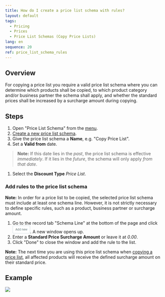 ```yaml
---
title: How do I create a price list schema with rules?
layout: default
tags:
  - Pricing
  - Prices
  - Price List Schemas (Copy Price Lists)
lang: en
sequence: 20
ref: price_list_schema_rules
---
```


## Overview
For copying a price list you require a valid price list schema where you can determine which products shall be copied, to which product category and/or business partner the schema shall apply, and whether the standard prices shall be increased by a surcharge amount during copying.

## Steps
1. Open "Price List Schema" from the [menu](Menu).
1. [Create a new price list schema](New_Record_Window).
1. Give the price list schema a **Name**, e.g. "Copy Price List".
1. Set a **Valid from** date.
 >**Note:** If this date lies in the *past*, the price list schema is effective *immediately*. If it lies in the *future*, the schema will only apply *from that date*.

1. Select the **Discount Type** *Price List*.

### Add rules to the price list schema
**Note:** In order for a price list to be copied, the selected price list schema must include at least one schema line. However, it is not strictly necessary to define specific rules, such as a product, business partner or surcharge amount.

1. Go to the record tab "Schema Line" at the bottom of the page and click ![](assets/Add_New_Button.png). A new window opens up.
1. Enter a **Standard Price Surcharge Amount** or leave it at *0.00*.
1. Click "Done" to close the window and add the rule to the list.

**Note:** The next time you are using this price list schema when [copying a price list](Copy_prices_from_price-list-version), all affected products will receive the defined surcharge amount on their standard price.

## Example
![](assets/Price_list_schema_rules.gif)
